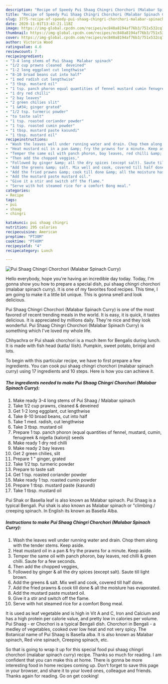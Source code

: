 ```yaml
---
description: "Recipe of Speedy Pui Shaag Chingri Chorchori (Malabar Spinach Curry)"
title: "Recipe of Speedy Pui Shaag Chingri Chorchori (Malabar Spinach Curry)"
slug: 3775-recipe-of-speedy-pui-shaag-chingri-chorchori-malabar-spinach-curry
date: 2020-11-01T13:43:21.118Z
image: https://img-global.cpcdn.com/recipes/ec840a8194af76b3/751x532cq70/pui-shaag-chingri-chorchori-malabar-spinach-curry-recipe-main-photo.jpg
thumbnail: https://img-global.cpcdn.com/recipes/ec840a8194af76b3/751x532cq70/pui-shaag-chingri-chorchori-malabar-spinach-curry-recipe-main-photo.jpg
cover: https://img-global.cpcdn.com/recipes/ec840a8194af76b3/751x532cq70/pui-shaag-chingri-chorchori-malabar-spinach-curry-recipe-main-photo.jpg
author: Victoria Wood
ratingvalue: 4.6
reviewcount: 7
recipeingredient:
- "3-4 long stems of Pui Shaag  Malabar spinach"
- "1/2 cup prawns cleaned  deveined"
- "1-2 long eggplant cut lengthwise"
- "8-10 broad beans cut into half"
- "1 med radish cut lengthwise"
- "3 tbsp. mustard oil"
- "1 tsp. panch phoron equal quantities of fennel mustard cumin fenugreek  nigella kalonji seeds"
- "1 dry red chilli"
- "2 bay leaves"
- "2 green chilies slit"
- "1 &#34; ginger grated"
- "1/2 tsp. turmeric powder"
- "to taste salt"
- "1 tsp. roasted coriander powder"
- "1 tsp. roasted cumin powder"
- "1 tbsp. mustard paste kasundi"
- "1 tbsp. mustard oil"
recipeinstructions:
- "Wash the leaves well under running water and drain. Chop them along with the tender stems. Keep aside."
- "Heat mustard oil in a pan &amp; fry the prawns for a minute. Keep aside."
- "Temper the same oil with panch phoron, bay leaves, red chilli &amp; green chilli. Saute for a few seconds."
- "Then add the chopped veggies,"
- "Followed by ginger &amp; all the dry spices (except salt). Saute till light brown."
- "Add the greens &amp; salt. Mix well and cook, covered till half done."
- "Add the fried prawns &amp; cook till done &amp; all the moisture has evaporated."
- "Add the mustard paste mustard oil."
- "Give it a stir and switch off the flame."
- "Serve with hot steamed rice for a comfort Bong meal."
categories:
- Recipe
tags:
- pui
- shaag
- chingri

katakunci: pui shaag chingri 
nutrition: 295 calories
recipecuisine: American
preptime: "PT30M"
cooktime: "PT40M"
recipeyield: "4"
recipecategory: Lunch

---
```



![Pui Shaag Chingri Chorchori (Malabar Spinach Curry)](https://img-global.cpcdn.com/recipes/ec840a8194af76b3/751x532cq70/pui-shaag-chingri-chorchori-malabar-spinach-curry-recipe-main-photo.jpg)

Hello everybody, hope you're having an incredible day today. Today, I'm gonna show you how to prepare a special dish, pui shaag chingri chorchori (malabar spinach curry). It is one of my favorites food recipes. This time, I am going to make it a little bit unique. This is gonna smell and look delicious.

Pui Shaag Chingri Chorchori (Malabar Spinach Curry) is one of the most favored of recent trending meals in the world. It is easy, it is quick, it tastes delicious. It is appreciated by millions daily. They're nice and they look wonderful. Pui Shaag Chingri Chorchori (Malabar Spinach Curry) is something which I've loved my whole life.

Chhyachra or Pui shaak chorchori is a much item for Bengalis during lunch. It is made with fish head (katla/ Ilish). Pumpkin, sweet potato, brinjal and lots.


To begin with this particular recipe, we have to first prepare a few ingredients. You can cook pui shaag chingri chorchori (malabar spinach curry) using 17 ingredients and 10 steps. Here is how you can achieve it.

<!--inarticleads1-->

##### The ingredients needed to make Pui Shaag Chingri Chorchori (Malabar Spinach Curry):

1. Make ready 3-4 long stems of Pui Shaag / Malabar spinach
1. Take 1/2 cup prawns, cleaned &amp; deveined
1. Get 1-2 long eggplant, cut lengthwise
1. Take 8-10 broad beans, cut into half
1. Take 1 med. radish, cut lengthwise
1. Take 3 tbsp. mustard oil
1. Prepare 1 tsp. panch phoron (equal quantities of fennel, mustard, cumin, fenugreek &amp; nigella (kalonji) seeds
1. Make ready 1 dry red chilli
1. Make ready 2 bay leaves
1. Get 2 green chilies, slit
1. Prepare 1 &#34; ginger, grated
1. Take 1/2 tsp. turmeric powder
1. Prepare to taste salt
1. Get 1 tsp. roasted coriander powder
1. Make ready 1 tsp. roasted cumin powder
1. Prepare 1 tbsp. mustard paste (kasundi)
1. Take 1 tbsp. mustard oil


Pui Shak or Basella leaf is also known as Malabar spinach. Pui Shaag is a typical Bengali. Pui shak is also known as Malabar spinach or &#34;climbing / creeping spinach. In English its known as Basella Alba. 

<!--inarticleads2-->

##### Instructions to make Pui Shaag Chingri Chorchori (Malabar Spinach Curry):

1. Wash the leaves well under running water and drain. Chop them along with the tender stems. Keep aside.
1. Heat mustard oil in a pan &amp; fry the prawns for a minute. Keep aside.
1. Temper the same oil with panch phoron, bay leaves, red chilli &amp; green chilli. Saute for a few seconds.
1. Then add the chopped veggies,
1. Followed by ginger &amp; all the dry spices (except salt). Saute till light brown.
1. Add the greens &amp; salt. Mix well and cook, covered till half done.
1. Add the fried prawns &amp; cook till done &amp; all the moisture has evaporated.
1. Add the mustard paste mustard oil.
1. Give it a stir and switch off the flame.
1. Serve with hot steamed rice for a comfort Bong meal.


It is used as leaf vegetable and is high in Vit A and C, Iron and Calcium and has a high protein per calorie value, and pretty low in calories per volume. Pui Shaag - er Chochori is a typical Bengali dish. Chorchori in Bengali - a medley of vegetables, cooked over low heat and not very spicy. The Botanical name of Pui Shaag is Basella alba. It is also known as Malabar spinach, Red vine spinach, Creeping spinach, etc. 

So that is going to wrap it up for this special food pui shaag chingri chorchori (malabar spinach curry) recipe. Thanks so much for reading. I am confident that you can make this at home. There is gonna be more interesting food in home recipes coming up. Don't forget to save this page in your browser, and share it to your loved ones, colleague and friends. Thanks again for reading. Go on get cooking!
